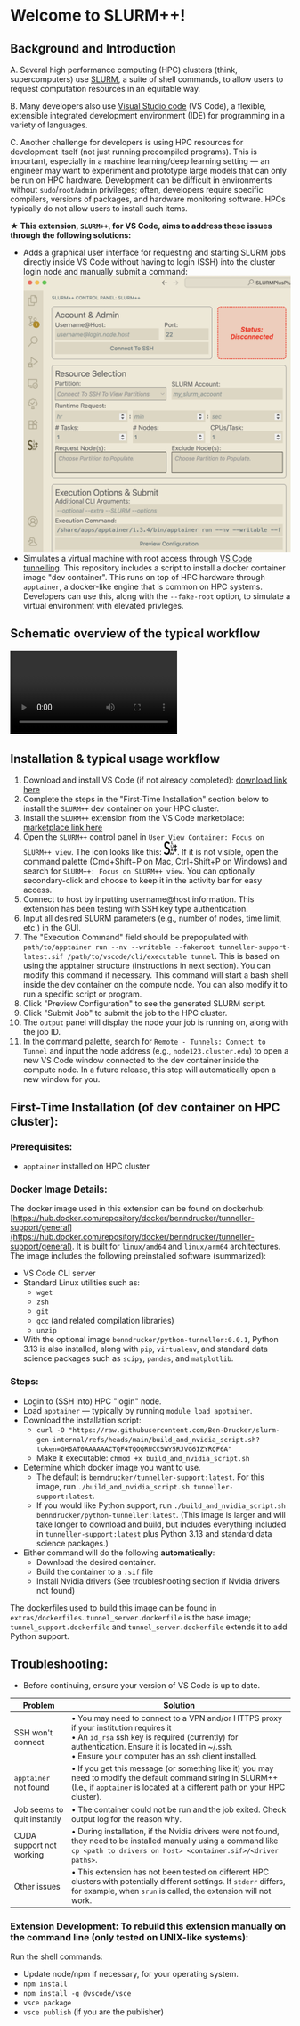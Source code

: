 # Welcome to SLURM++!

## Background and Introduction

A. Several high performance computing (HPC) clusters (think, supercomputers) use [SLURM](https://slurm.schedmd.com/documentation.html), a suite of shell commands, to allow users to request computation resources in an equitable way.

B. Many developers also use [Visual Studio code](https://code.visualstudio.com) (VS Code), a flexible, extensible integrated development environment (IDE) for programming in a variety of languages.

C. Another challenge for developers is using HPC resources for development itself (not just running precompiled programs). This is important, especially in a machine learning/deep learning setting — an engineer may want to experiment and prototype large models that can only be run on HPC hardware. Development can be difficult in environments without `sudo`/`root`/`admin` privileges; often, developers require specific compilers, versions of packages, and hardware monitoring software. HPCs typically do not allow users to install such items.

**★ This extension, `SLURM++`, for VS Code, aims to address these issues through the following solutions:**

- Adds a graphical user interface for requesting and starting SLURM jobs directly inside VS Code without having to login (SSH) into the cluster login node and manually submit a command:
![Screenshot of GUI interface in VS Code](extras/GUI_screenshot.png)
- Simulates a virtual machine with root access through [VS Code tunnelling](https://code.visualstudio.com/docs/remote/tunnels). This repository includes a script to install a docker container image "dev container". This runs on top of HPC hardware through `apptainer`, a docker-like engine that is common on HPC systems. Developers can use this, along with the `--fake-root` option, to simulate a virtual environment with elevated privleges.

## Schematic overview of the typical workflow

![Schematic overview of SLURM++ workflow](extras/schematic.mov)

## Installation & typical usage workflow

1. Download and install VS Code (if not already completed): [download link here](https://code.visualstudio.com/download)
2. Complete the steps in the "First-Time Installation" section below to install the `SLURM++` dev container on your HPC cluster.
3. Install the `SLURM++` extension from the VS Code marketplace: [marketplace link here](https://marketplace.visualstudio.com/items?itemName=slurmtools.SLURMPlusPlus)
4. Open the `SLURM++` control panel in `User View Container: Focus on SLURM++ view`. The icon looks like this: <img src="spp-strokes.svg" alt="SLURM++ Icon" width="24" height="24">. If it is not visible, open the command palette (Cmd+Shift+P on Mac, Ctrl+Shift+P on Windows) and search for `SLURM++: Focus on SLURM++ view`. You can optionally secondary-click and choose to keep it in the activity bar for easy access.
5. Connect to host by inputting username@host information. This extension has been testing with SSH key type authentication.
6. Input all desired SLURM parameters (e.g., number of nodes, time limit, etc.) in the GUI.
7. The "Execution Command" field should be prepopulated with `path/to/apptainer run --nv --writable --fakeroot tunneller-support-latest.sif /path/to/vscode/cli/executable tunnel`. This is based on using the apptainer structure (instructions in next section). You can modify this command if necessary. This command will start a bash shell inside the dev container on the compute node. You can also modify it to run a specific script or program.
8. Click "Preview Configuration" to see the generated SLURM script.
9. Click "Submit Job" to submit the job to the HPC cluster.
10. The `output` panel will display the node your job is running on, along with the job ID.
11. In the command palette, search for `Remote - Tunnels: Connect to Tunnel` and input the node address (e.g., `node123.cluster.edu`) to open a new VS Code window connected to the dev container inside the compute node. In a future release, this step will automatically open a new window for you.

## First-Time Installation (of dev container on HPC cluster):

### Prerequisites:
- `apptainer` installed on HPC cluster

### Docker Image Details:

The docker image used in this extension can be found on dockerhub: [https://hub.docker.com/repository/docker/benndrucker/tunneller-support/general](https://hub.docker.com/repository/docker/benndrucker/tunneller-support/general). It is built for `linux/amd64` and `linux/arm64` architectures. The image includes the following preinstalled software (summarized):

- VS Code CLI server
- Standard Linux utilities such as:
  - `wget`
  - `zsh`
  - `git`
  - `gcc` (and related compilation libraries)
  - `unzip`
- With the optional image `benndrucker/python-tunneller:0.0.1`, Python 3.13 is also installed, along with `pip`, `virtualenv`, and standard data science packages such as `scipy`, `pandas`, and `matplotlib`.

### Steps:
- Login to (SSH into) HPC "login" node.
- Load `apptainer` — typically by running `module load apptainer`.
- Download the installation script:
  - `curl -O "https://raw.githubusercontent.com/Ben-Drucker/slurm-gen-internal/refs/heads/main/build_and_nvidia_script.sh?token=GHSAT0AAAAAACTQF4TQOQRUCC5WY5RJVG6IZYRQF6A"`
  - Make it executable: `chmod +x build_and_nvidia_script.sh`
- Determine which docker image you want to use.
  - The default is `benndrucker/tunneller-support:latest`. For this image, run `./build_and_nvidia_script.sh tunneller-support:latest`. 
  - If you would like Python support, run `./build_and_nvidia_script.sh benndrucker/python-tunneller:latest`. (This image is larger and will take longer to download and build, but includes everything included in `tunneller-support:latest` plus Python 3.13 and standard data science packages.)
- Either command will do the following **automatically**:
  - Download the desired container.
  - Build the container to a `.sif` file
  - Install Nvidia drivers (See troubleshooting section if Nvidia drivers not found)

The dockerfiles used to build this image can be found in `extras/dockerfiles`. `tunnel_server.dockerfile` is the base image; `tunnel_support.dockerfile` and `tunnel_server.dockerfile` extends it to add Python support.

## Troubleshooting:

- Before continuing, ensure your version of VS Code is up to date.

| Problem                     | Solution                                                                                                                                                                                                                                              |
| --------------------------- | ----------------------------------------------------------------------------------------------------------------------------------------------------------------------------------------------------------------------------------------------------- |
| SSH won't connect           | • You may need to connect to a VPN and/or HTTPS proxy if your institution requires it <br> • An `id_rsa` ssh key is required (currently) for authentication. Ensure it is located in ~/.ssh. <br> • Ensure your computer has an ssh client installed. |
| `apptainer` not found       | • If you get this message (or something like it) you may need to modify the default command string in SLURM++ (I.e., if `apptainer` is located at a different path on your HPC cluster).                                                              |
| Job seems to quit instantly | • The container could not be run and the job exited. Check output log for the reason why.                                                                                                                                                             |
| CUDA support not working    | • During installation, if the Nvidia drivers were not found, they need to be installed manually using a command like `cp <path to drivers on host> <container.sif>/<driver paths>`.                                                                   |
| Other issues                | • This extension has not been tested on different HPC clusters with potentially different settings. If `stderr` differs, for example, when `srun` is called, the extension will not work.                                                             |

### Extension Development: To rebuild this extension manually on the command line (only tested on UNIX-like systems):
Run the shell commands:
- Update node/npm if necessary, for your operating system.
- `npm install`
- `npm install -g @vscode/vsce`
- `vsce package`
- `vsce publish` (if you are the publisher)